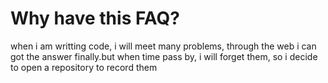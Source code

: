 # Why have this FAQ?
when i am writting code, i will meet many problems, through the web i can got the answer finally.but when time pass by, i will forget them, so i decide to open a repository to record them